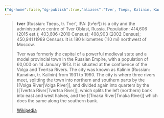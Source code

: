 ```yaml
---
{"dg-home":false,"dg-publish":true,"aliases":"Tver, Тверь, Kalinin, Кали́нин, Kalínin","locations":null,"tag":null,"date":null,"location":[56.858675,35.9208284],"title":"Tver, Tver Oblast, Central Federal District, 170100, Russia","permalink":"/maps/tver-tver-oblast-central-federal-district-170100-russia/","dgHomeLink":true,"dgPassFrontmatter":true}
---
```


> **tver** (Russian: Тверь, tr. Tver', IPA: [tvʲerʲ]) is a city and the administrative centre of Tver Oblast, Russia. Population: 414,606 (2015 est.); 403,606 (2010 Census); 408,903 (2002 Census); 450,941 (1989 Census). It is 180 kilometres (110 mi) northwest of Moscow.
>
> Tver was formerly the capital of a powerful medieval state and a model provincial town in the Russian Empire, with a population of 60,000 on 14 January 1913. It is situated at the confluence of the Volga and Tvertsa Rivers. The city was known as Kalinin (Russian: Кали́нин, tr. Kalínin) from 1931 to 1990. The city is where three rivers meet, splitting the town into northern and southern parts by the [[Volga River|Volga River]], and divided again into quarters by the [[Tvertsa River|Tvertsa River]], which splits the left (northern) bank into east and west halves, and the [[Tmaka River|Tmaka River]] which does the same along the southern bank.
>
> [Wikipedia](https://en.wikipedia.org/wiki/Tver)

